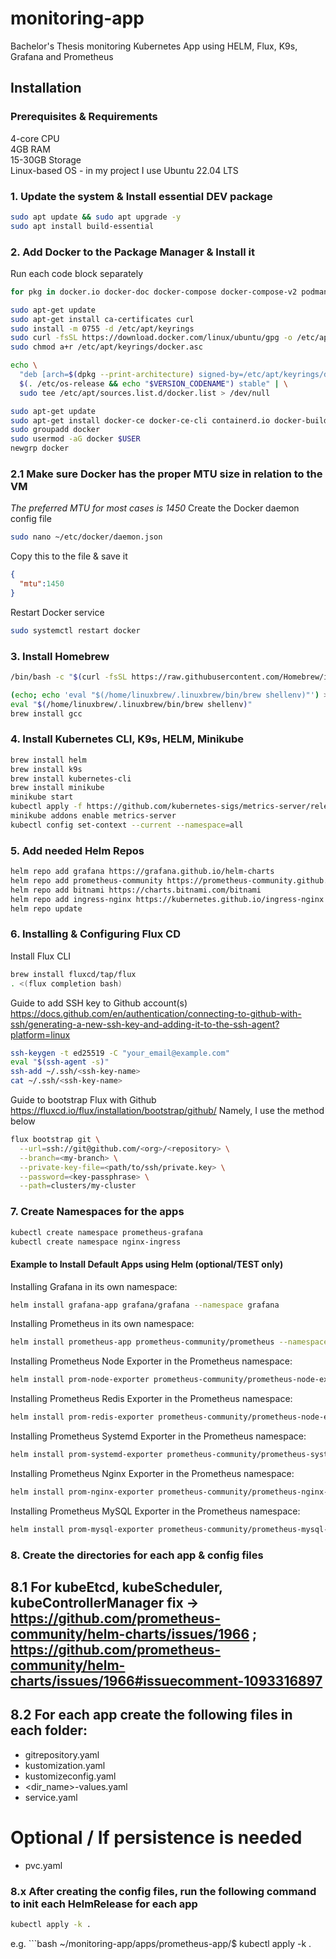 
# monitoring-app
Bachelor's Thesis monitoring Kubernetes App using HELM, Flux, K9s, Grafana and Prometheus

## Installation

### Prerequisites & Requirements
4-core CPU \
4GB RAM \
15-30GB Storage \
Linux-based OS - in my project I use Ubuntu 22.04 LTS

### 1. Update the system & Install essential DEV package

```bash
sudo apt update && sudo apt upgrade -y
sudo apt install build-essential
```
### 2. Add Docker to the Package Manager & Install it
Run each code block separately
```bash
for pkg in docker.io docker-doc docker-compose docker-compose-v2 podman-docker containerd runc; do sudo apt-get remove $pkg; done
```
```bash
sudo apt-get update
sudo apt-get install ca-certificates curl
sudo install -m 0755 -d /etc/apt/keyrings
sudo curl -fsSL https://download.docker.com/linux/ubuntu/gpg -o /etc/apt/keyrings/docker.asc
sudo chmod a+r /etc/apt/keyrings/docker.asc
```
```bash
echo \
  "deb [arch=$(dpkg --print-architecture) signed-by=/etc/apt/keyrings/docker.asc] https://download.docker.com/linux/ubuntu \
  $(. /etc/os-release && echo "$VERSION_CODENAME") stable" | \
  sudo tee /etc/apt/sources.list.d/docker.list > /dev/null
```
```bash
sudo apt-get update
sudo apt-get install docker-ce docker-ce-cli containerd.io docker-buildx-plugin docker-compose-plugin -y
sudo groupadd docker
sudo usermod -aG docker $USER
newgrp docker
```
### 2.1 Make sure Docker has the proper MTU size in relation to the VM
_The preferred MTU for most cases is 1450_
Create the Docker daemon config file
```bash
sudo nano ~/etc/docker/daemon.json
```
Copy this to the file & save it
```json
{
  "mtu":1450
}
```
Restart Docker service
```bash
sudo systemctl restart docker
```

### 3. Install Homebrew
```bash
/bin/bash -c "$(curl -fsSL https://raw.githubusercontent.com/Homebrew/install/HEAD/install.sh)"
```
```bash
(echo; echo 'eval "$(/home/linuxbrew/.linuxbrew/bin/brew shellenv)"') >> $HOME/.bashrc
eval "$(/home/linuxbrew/.linuxbrew/bin/brew shellenv)"
brew install gcc
```

### 4. Install Kubernetes CLI, K9s, HELM, Minikube
```bash
brew install helm 
brew install k9s
brew install kubernetes-cli
brew install minikube
minikube start
kubectl apply -f https://github.com/kubernetes-sigs/metrics-server/releases/latest/download/components.yaml
minikube addons enable metrics-server
kubectl config set-context --current --namespace=all
```

### 5. Add needed Helm Repos
```bash
helm repo add grafana https://grafana.github.io/helm-charts
helm repo add prometheus-community https://prometheus-community.github.io/helm-charts
helm repo add bitnami https://charts.bitnami.com/bitnami
helm repo add ingress-nginx https://kubernetes.github.io/ingress-nginx
helm repo update
```

### 6. Installing & Configuring Flux CD
Install Flux CLI
```bash
brew install fluxcd/tap/flux
. <(flux completion bash)
```
Guide to add SSH key to Github account(s)
https://docs.github.com/en/authentication/connecting-to-github-with-ssh/generating-a-new-ssh-key-and-adding-it-to-the-ssh-agent?platform=linux
```bash
ssh-keygen -t ed25519 -C "your_email@example.com"
eval "$(ssh-agent -s)"
ssh-add ~/.ssh/<ssh-key-name>
cat ~/.ssh/<ssh-key-name>
```
Guide to bootstrap Flux with Github
https://fluxcd.io/flux/installation/bootstrap/github/
Namely, I use the method below
```bash
flux bootstrap git \
  --url=ssh://git@github.com/<org>/<repository> \
  --branch=<my-branch> \
  --private-key-file=<path/to/ssh/private.key> \
  --password=<key-passphrase> \
  --path=clusters/my-cluster
```

### 7. Create Namespaces for the apps
```bash
kubectl create namespace prometheus-grafana
kubectl create namespace nginx-ingress
```
#### Example to Install Default Apps using Helm (optional/TEST only)
Installing Grafana in its own namespace:
```bash
helm install grafana-app grafana/grafana --namespace grafana
```
Installing Prometheus in its own namespace:
```bash
helm install prometheus-app prometheus-community/prometheus --namespace prometheus
```
Installing Prometheus Node Exporter in the Prometheus namespace:
```bash
helm install prom-node-exporter prometheus-community/prometheus-node-exporter --namespace prometheus
```
Installing Prometheus Redis Exporter in the Prometheus namespace:
```bash
helm install prom-redis-exporter prometheus-community/prometheus-node-exporter --namespace prometheus
```
Installing Prometheus Systemd Exporter in the Prometheus namespace:
```bash
helm install prom-systemd-exporter prometheus-community/prometheus-systemd-exporter --namespace prometheus
```
Installing Prometheus Nginx Exporter in the Prometheus namespace:
```bash
helm install prom-nginx-exporter prometheus-community/prometheus-nginx-exporter --namespace prometheus
```
Installing Prometheus MySQL Exporter in the Prometheus namespace:
```bash
helm install prom-mysql-exporter prometheus-community/prometheus-mysql-exporter --namespace prometheus
```
### 8. Create the directories for each app & config files
## 8.1 For kubeEtcd, kubeScheduler, kubeControllerManager fix -> https://github.com/prometheus-community/helm-charts/issues/1966 ; https://github.com/prometheus-community/helm-charts/issues/1966#issuecomment-1093316897
## 8.2 For each app create the following files in each folder:
- gitrepository.yaml
- kustomization.yaml
- kustomizeconfig.yaml
- <dir_name>-values.yaml
- service.yaml
# Optional / If persistence is needed
- pvc.yaml
### 8.x After creating the config files, run the following command to init each HelmRelease for each app
```bash
kubectl apply -k .
```
e.g. ```bash
~/monitoring-app/apps/prometheus-app/$ kubectl apply -k .
```
